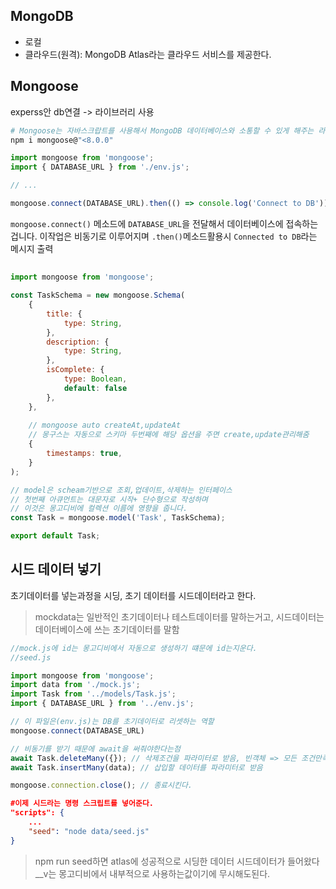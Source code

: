 ## MongoDB
- 로컬
- 클라우드(원격): MongoDB Atlas라는 클라우드 서비스를 제공한다.

## Mongoose
experss안 db연결 -> 라이브러리 사용
```bash
# Mongoose는 자바스크랍트를 사용해서 MongoDB 데이터베이스와 소통할 수 있게 해주는 라이브러리이다. Mongoose가 제공하는 API를 이용해서 데이터베이스에 접속하고 CRUD(Create, Read,Update,Delete)d연산을 하는것
npm i mongoose@"<8.0.0"
```

```js
import mongoose from 'mongoose';
import { DATABASE_URL } from './env.js';

// ...

mongoose.connect(DATABASE_URL).then(() => console.log('Connect to DB'))
```
`mongoose.connect()` 메소드에 `DATABASE_URL`을 전달해서 데이터베이스에 접속하는 겁니다. 이작업은 비동기로 이루어지며 `.then()`메소드활용시 `Connected to DB`라는 메시지 출력

##

```js
import mongoose from 'mongoose';

const TaskSchema = new mongoose.Schema(
	{
		title: {
			type: String,
		},
		description: {
			type: String,
		},
		isComplete: {
			type: Boolean,
			default: false
		},
	},
	
	// mongoose auto createAt,updateAt
	// 몽구스는 자동으로 스키마 두번째에 해당 옵션을 주면 create,update관리해줌
	{
		timestamps: true,
	}
);

// model은 scheam기반으로 조회,업데이트,삭제하는 인터페이스
// 첫번째 아큐먼트는 대문자로 시작+ 단수형으로 작성하며
// 이것은 몽고디비에 컬렉션 이름에 영향을 줍니다.
const Task = mongoose.model('Task', TaskSchema);

export default Task;
```

## 시드 데이터 넣기
초기데이터를 넣는과정을 시딩, 초기 데이터를 시드데이터라고 한다.
> mockdata는 일반적인 초기데이터나 테스트데이터를  말하는거고,
> 시드데이터는 데이터베이스에 쓰는 초기데이터를 말함

```js
//mock.js에 id는 몽고디비에서 자동으로 생성하기 떄문에 id는지운다.
//seed.js

import mongoose from 'mongoose';
import data from './mock.js';
import Task from '../models/Task.js';
import { DATABASE_URL } from '../env.js';

// 이 파일은(env.js)는 DB를 초기데이터로 리셋하는 역할
mongoose.connect(DATABASE_URL)

// 비동기를 받기 때문에 await을 써줘야한다는점
await Task.deleteMany({}); // 삭제조건을 파라미터로 받음, 빈객체 => 모든 조건만족 전부삭제
await Task.insertMany(data); // 삽입할 데이터를 파라미터로 받음

mongoose.connection.close(); // 종료시킨다.
```
```json
#이제 시드라는 명령 스크립트를 넣어준다.
"scripts": {
	...
	"seed": "node data/seed.js"
}
```
> npm run seed하면 atlas에 성공적으로 시딩한 데이터 시드데이터가 들어왔다
> __v는 몽고디비에서 내부적으로 사용하는값이기에 무시해도된다.